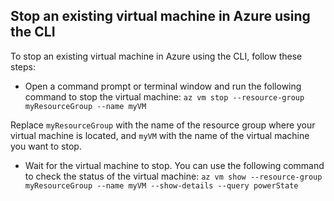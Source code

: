 ## Stop an existing virtual machine in Azure using the CLI
To stop an existing virtual machine in Azure using the CLI, follow these steps:

* Open a command prompt or terminal window and run the following command to stop the virtual machine: `az vm stop --resource-group myResourceGroup --name myVM`

Replace `myResourceGroup` with the name of the resource group where your virtual machine is located, and `myVM` with the name of the virtual machine you want to stop.

* Wait for the virtual machine to stop. You can use the following command to check the status of the virtual machine:
`az vm show --resource-group myResourceGroup --name myVM --show-details --query powerState`